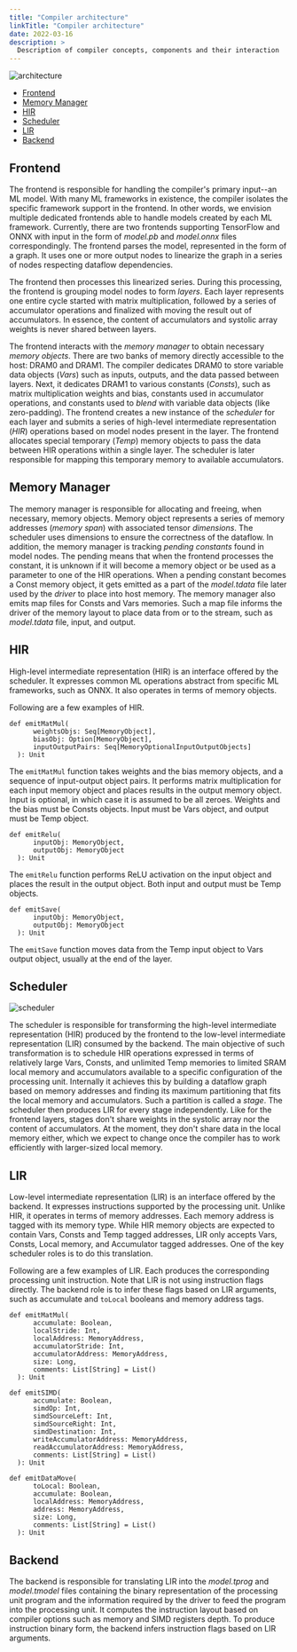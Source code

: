 ```yaml
---
title: "Compiler architecture"
linkTitle: "Compiler architecture"
date: 2022-03-16
description: >
  Description of compiler concepts, components and their interaction
---
```


![architecture](/images/compiler/architecture.png)

- [Frontend](#frontend)
- [Memory Manager](#memory_manager)
- [HIR](#hir)
- [Scheduler](#scheduler)
- [LIR](#lir)
- [Backend](#backend)

## Frontend

The frontend is responsible for handling the compiler's primary input--an ML model. With many ML frameworks in existence, the compiler isolates the specific framework support in the frontend. In other words, we envision multiple dedicated frontends able to handle models created by each ML framework. Currently, there are two frontends supporting TensorFlow and ONNX with input in the form of _model.pb_ and _model.onnx_ files correspondingly. The frontend parses the model, represented in the form of a graph. It uses one or more output nodes to linearize the graph in a series of nodes respecting dataflow dependencies.

The frontend then processes this linearized series. During this processing, the frontend is grouping model nodes to form _layers_. Each layer represents one entire cycle started with matrix multiplication, followed by a series of accumulator operations and finalized with moving the result out of accumulators. In essence, the content of accumulators and systolic array weights is never shared between layers.

The frontend interacts with the _memory manager_ to obtain necessary _memory objects_. There are two banks of memory directly accessible to the host: DRAM0 and DRAM1. The compiler dedicates DRAM0 to store variable data objects (_Vars_) such as inputs, outputs, and the data passed between layers. Next, it dedicates DRAM1 to various constants (_Consts_), such as matrix multiplication weights and bias, constants used in accumulator operations, and constants used to _blend_ with variable data objects (like zero-padding). The frontend creates a new instance of the _scheduler_ for each layer and submits a series of high-level intermediate representation (_HIR_) operations based on model nodes present in the layer. The frontend allocates special temporary (_Temp_) memory objects to pass the data between HIR operations within a single layer. The scheduler is later responsible for mapping this temporary memory to available accumulators.

## Memory Manager

The memory manager is responsible for allocating and freeing, when necessary, memory objects. Memory object represents a series of memory addresses (_memory span_) with associated tensor _dimensions_. The scheduler uses dimensions to ensure the correctness of the dataflow. In addition, the memory manager is tracking _pending constants_ found in model nodes. The pending means that when the frontend processes the constant, it is unknown if it will become a memory object or be used as a parameter to one of the HIR operations. When a pending constant becomes a Const memory object, it gets emitted as a part of the _model.tdata_ file later used by the _driver_ to place into host memory. The memory manager also emits map files for Consts and Vars memories. Such a map file informs the driver of the memory layout to place data from or to the stream, such as _model.tdata_ file, input, and output.

## HIR

High-level intermediate representation (HIR) is an interface offered by the scheduler. It expresses common ML operations abstract from specific ML frameworks, such as ONNX. It also operates in terms of memory objects.

Following are a few examples of HIR.

```
def emitMatMul(
      weightsObjs: Seq[MemoryObject],
      biasObj: Option[MemoryObject],
      inputOutputPairs: Seq[MemoryOptionalInputOutputObjects]
  ): Unit
```

The `emitMatMul` function takes weights and the bias memory objects, and a sequence of input-output object pairs. It performs matrix multiplication for each input memory object and places results in the output memory object. Input is optional, in which case it is assumed to be all zeroes. Weights and the bias must be Consts objects. Input must be Vars object, and output must be Temp object.

```
def emitRelu(
      inputObj: MemoryObject,
      outputObj: MemoryObject
  ): Unit
```

The `emitRelu` function performs ReLU activation on the input object and places the result in the output object. Both input and output must be Temp objects.

```
def emitSave(
      inputObj: MemoryObject,
      outputObj: MemoryObject
  ): Unit
```

The `emitSave` function moves data from the Temp input object to Vars output object, usually at the end of the layer.

## Scheduler

![scheduler](/images/compiler/scheduler.png)

The scheduler is responsible for transforming the high-level intermediate representation (HIR) produced by the frontend to the low-level intermediate representation (LIR) consumed by the backend. The main objective of such transformation is to schedule HIR operations expressed in terms of relatively large Vars, Consts, and unlimited Temp memories to limited SRAM local memory and accumulators available to a specific configuration of the processing unit. Internally it achieves this by building a dataflow graph based on memory addresses and finding its maximum partitioning that fits the local memory and accumulators. Such a partition is called a _stage_. The scheduler then produces LIR for every stage independently. Like for the frontend layers, stages don't share weights in the systolic array nor the content of accumulators. At the moment, they don't share data in the local memory either, which we expect to change once the compiler has to work efficiently with larger-sized local memory.

## LIR

Low-level intermediate representation (LIR) is an interface offered by the backend. It expresses instructions supported by the processing unit. Unlike HIR, it operates in terms of memory addresses. Each memory address is tagged with its memory type. While HIR memory objects are expected to contain Vars, Consts and Temp tagged addresses, LIR only accepts Vars, Consts, Local memory, and Accumulator tagged addresses. One of the key scheduler roles is to do this translation.

Following are a few examples of LIR. Each produces the corresponding processing unit instruction. Note that LIR is not using instruction flags directly. The backend role is to infer these flags based on LIR arguments, such as accumulate and `toLocal` booleans and memory address tags.

```
def emitMatMul(
      accumulate: Boolean,
      localStride: Int,
      localAddress: MemoryAddress,
      accumulatorStride: Int,
      accumulatorAddress: MemoryAddress,
      size: Long,
      comments: List[String] = List()
  ): Unit

def emitSIMD(
      accumulate: Boolean,
      simdOp: Int,
      simdSourceLeft: Int,
      simdSourceRight: Int,
      simdDestination: Int,
      writeAccumulatorAddress: MemoryAddress,
      readAccumulatorAddress: MemoryAddress,
      comments: List[String] = List()
  ): Unit

def emitDataMove(
      toLocal: Boolean,
      accumulate: Boolean,
      localAddress: MemoryAddress,
      address: MemoryAddress,
      size: Long,
      comments: List[String] = List()
  ): Unit
```

## Backend

The backend is responsible for translating LIR into the _model.tprog_ and _model.tmodel_ files containing the binary representation of the processing unit program and the information required by the driver to feed the program into the processing unit. It computes the instruction layout based on compiler options such as memory and SIMD registers depth. To produce instruction binary form, the backend infers instruction flags based on LIR arguments.